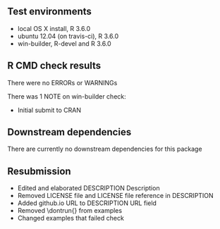 ## Test environments
* local OS X install, R 3.6.0
* ubuntu 12.04 (on travis-ci), R 3.6.0
* win-builder, R-devel and R 3.6.0

## R CMD check results
There were no ERRORs or WARNINGs

There was 1 NOTE on win-builder check:
* Initial submit to CRAN

## Downstream dependencies
There are currently no downstream dependencies for this package

## Resubmission
* Edited and elaborated DESCRIPTION Description
* Removed LICENSE file and LICENSE file reference in DESCRIPTION
* Added github.io URL to DESCRIPTION URL field
* Removed \dontrun{} from examples
* Changed examples that failed check
